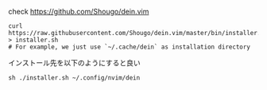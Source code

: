 check https://github.com/Shougo/dein.vim
```
curl https://raw.githubusercontent.com/Shougo/dein.vim/master/bin/installer.sh > installer.sh
# For example, we just use `~/.cache/dein` as installation directory
```

インストール先を以下のようにすると良い
```
sh ./installer.sh ~/.config/nvim/dein
```
